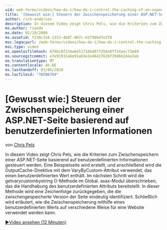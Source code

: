```yaml
---
uid: web-forms/videos/how-do-i/how-do-i-control-the-caching-of-an-aspnet-page-based-upon-custom-information
title: '[Gewusst wie:] Steuern der Zwischenspeicherung einer ASP.NET-Seite basierend auf benutzerdefinierten Informationen | Microsoft-Dokumentation'
author: rick-anderson
description: In diesem Video zeigt Chris Pels, wie die Kriterien zum Zwischenspeichern einer ASP.NET-Seite basierend auf benutzerdefinierten Informationen gesteuert werden. Es wird eine Beispielseite erstellt, und dann wird der O...
ms.author: riande
ms.date: 02/19/2009
ms.assetid: f230c316-1313-4b8f-967c-62f9684fe378
msc.legacyurl: /web-forms/videos/how-do-i/how-do-i-control-the-caching-of-an-aspnet-page-based-upon-custom-information
msc.type: video
ms.openlocfilehash: 676bc8f234a6e517104d07fd58a0ff14aec73e69
ms.sourcegitcommit: e7e91932a6e91a63e2e46417626f39d6b244a3ab
ms.translationtype: MT
ms.contentlocale: de-DE
ms.lasthandoff: 03/06/2020
ms.locfileid: "78506769"
---
```

# <a name="how-do-i-control-the-caching-of-an-aspnet-page-based-upon-custom-information"></a>[Gewusst wie:] Steuern der Zwischenspeicherung einer ASP.NET-Seite basierend auf benutzerdefinierten Informationen

von [Chris Pels](https://twitter.com/chrispels)

In diesem Video zeigt Chris Pels, wie die Kriterien zum Zwischenspeichern einer ASP.NET-Seite basierend auf benutzerdefinierten Informationen gesteuert werden. Eine Beispielseite wird erstellt, und anschließend wird die OutputCache-Direktive mit dem VaryByCustom-Attribut verwendet, das einen benutzerdefinierten Wert enthält. Im nächsten Schritt wird die getvarycustombystring ()-Methode im Global. asax-Modul überschrieben, das die Handhabung des benutzerdefinierten Attributs bereitstellt. In dieser Methode wird eine Zeichenfolge zurückgegeben, die die zwischengespeicherte Version der Seite eindeutig identifiziert. Schließlich wird erläutert, wie die Zwischenspeicherung mithilfe eines benutzerdefinierten Werts auf verschiedene Weise für eine Website verwendet werden kann.

[&#9654;Video ansehen (12 Minuten)](https://channel9.msdn.com/Blogs/ASP-NET-Site-Videos/how-do-i-control-the-caching-of-an-aspnet-page-based-upon-custom-information)
